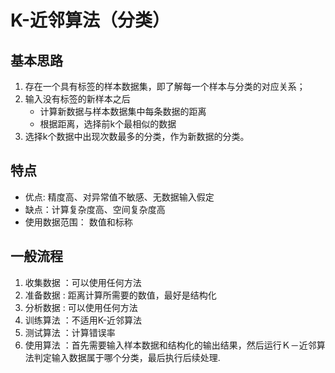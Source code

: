 # K-近邻算法（分类）

## 基本思路
1. 存在一个具有标签的样本数据集，即了解每一个样本与分类的对应关系；
2. 输入没有标签的新样本之后
   - 计算新数据与样本数据集中每条数据的距离
   - 根据距离，选择前k个最相似的数据
3. 选择k个数据中出现次数最多的分类，作为新数据的分类。

## 特点
* 优点: 精度高、对异常值不敏感、无数据输入假定
* 缺点：计算复杂度高、空间复杂度高
* 使用数据范围： 数值和标称

## 一般流程
1. 收集数据 ：可以使用任何方法
2. 准备数据 : 距离计算所需要的数值，最好是结构化
3. 分析数据 : 可以使用任何方法
4. 训练算法 ：不适用K-近邻算法
5. 测试算法 ：计算错误率
6. 使用算法 ：首先需要输入样本数据和结构化的输出结果，然后运行Ｋ－近邻算法判定输入数据属于哪个分类，最后执行后续处理.